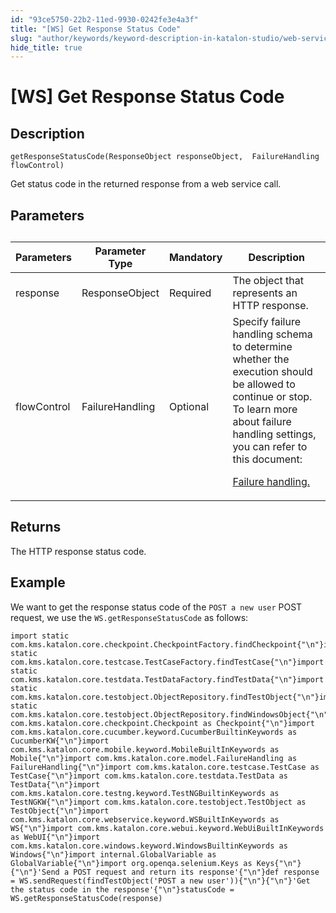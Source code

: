 ```yaml
---
id: "93ce5750-22b2-11ed-9930-0242fe3e4a3f"
title: "[WS] Get Response Status Code"
slug: "author/keywords/keyword-description-in-katalon-studio/web-service-keywords/ws-get-response-status-code"
hide_title: true
---
```


# <a id="concept-5780" class="anchor_top_offset"/><a id="ariaid-title1" class="anchor_top_offset"/>[WS] Get Response Status Code


## Description

<p xmlns="http://www.w3.org/1999/xhtml" className="p"><code className="ph codeph">getResponseStatusCode(ResponseObject responseObject,  FailureHandling flowControl)</code></p> 
<p xmlns="http://www.w3.org/1999/xhtml" className="p">Get status code in the returned  response  from a web service call.</p> 

## Parameters

<div xmlns="http://www.w3.org/1999/xhtml" className="p"><table className="table"><caption /><colgroup><col style={{width: '25%'}} /><col style={{width: '25%'}} /><col style={{width: '25%'}} /><col style={{width: '25%'}} /></colgroup><thead className="thead"><tr className><th className="entry anchor_top_offset" id="concept-5780__entry__1">Parameters</th><th className="entry anchor_top_offset" id="concept-5780__entry__2">Parameter Type</th><th className="entry anchor_top_offset" id="concept-5780__entry__3">Mandatory</th><th className="entry anchor_top_offset" id="concept-5780__entry__4">Description</th></tr></thead><tbody className="tbody"><tr className><td className="entry" headers="concept-5780__entry__1 concept-5780__entry__2 concept-5780__entry__3 concept-5780__entry__4 ">response</td><td className="entry" headers="concept-5780__entry__1 concept-5780__entry__2 concept-5780__entry__3 concept-5780__entry__4 ">ResponseObject</td><td className="entry" headers="concept-5780__entry__1 concept-5780__entry__2 concept-5780__entry__3 concept-5780__entry__4 ">	Required</td><td className="entry" headers="concept-5780__entry__1 concept-5780__entry__2 concept-5780__entry__3 concept-5780__entry__4 ">The object that represents an HTTP response.</td></tr><tr className><td className="entry" headers="concept-5780__entry__1 concept-5780__entry__2 concept-5780__entry__3 concept-5780__entry__4 ">flowControl</td><td className="entry" headers="concept-5780__entry__1 concept-5780__entry__2 concept-5780__entry__3 concept-5780__entry__4 ">FailureHandling</td><td className="entry" headers="concept-5780__entry__1 concept-5780__entry__2 concept-5780__entry__3 concept-5780__entry__4 ">Optional</td><td className="entry" headers="concept-5780__entry__1 concept-5780__entry__2 concept-5780__entry__3 concept-5780__entry__4 ">Specify failure handling schema to determine whether the execution should be allowed to continue or stop. To learn more about failure handling settings, you can refer to this document: <p className="p"><a className="xref" href="/docs/maintenance/configure-failure-handling-settings-in-katalon-studio">Failure handling.</a></p></td></tr></tbody></table></div>

## Returns

<p xmlns="http://www.w3.org/1999/xhtml" className="p">The HTTP response status code.</p> 

## Example

<p xmlns="http://www.w3.org/1999/xhtml" className="p">We want to get the response status code of the <code className="ph codeph">POST a new user</code> POST request, we use the <code className="ph codeph">WS.getResponseStatusCode</code> as follows:</p> 
<div xmlns="http://www.w3.org/1999/xhtml" className="p"><pre className="pre codeblock"><code>import static com.kms.katalon.core.checkpoint.CheckpointFactory.findCheckpoint{"\n"}import static com.kms.katalon.core.testcase.TestCaseFactory.findTestCase{"\n"}import static com.kms.katalon.core.testdata.TestDataFactory.findTestData{"\n"}import static com.kms.katalon.core.testobject.ObjectRepository.findTestObject{"\n"}import static com.kms.katalon.core.testobject.ObjectRepository.findWindowsObject{"\n"}import com.kms.katalon.core.checkpoint.Checkpoint as Checkpoint{"\n"}import com.kms.katalon.core.cucumber.keyword.CucumberBuiltinKeywords as CucumberKW{"\n"}import com.kms.katalon.core.mobile.keyword.MobileBuiltInKeywords as Mobile{"\n"}import com.kms.katalon.core.model.FailureHandling as FailureHandling{"\n"}import com.kms.katalon.core.testcase.TestCase as TestCase{"\n"}import com.kms.katalon.core.testdata.TestData as TestData{"\n"}import com.kms.katalon.core.testng.keyword.TestNGBuiltinKeywords as TestNGKW{"\n"}import com.kms.katalon.core.testobject.TestObject as TestObject{"\n"}import com.kms.katalon.core.webservice.keyword.WSBuiltInKeywords as WS{"\n"}import com.kms.katalon.core.webui.keyword.WebUiBuiltInKeywords as WebUI{"\n"}import com.kms.katalon.core.windows.keyword.WindowsBuiltinKeywords as Windows{"\n"}import internal.GlobalVariable as GlobalVariable{"\n"}import org.openqa.selenium.Keys as Keys{"\n"}{"\n"}'Send a POST request and return its response'{"\n"}def response = WS.sendRequest(findTestObject('POST a new user')){"\n"}{"\n"}'Get the status code in the response'{"\n"}statusCode = WS.getResponseStatusCode(response)</code></pre></div>
